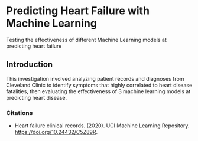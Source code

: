 # Predicting Heart Failure with Machine Learning
Testing the effectiveness of different Machine Learning models at predicting heart failure

## Introduction
This investigation involved analyzing patient records and diagnoses from Cleveland Clinic to identify symptoms that highly correlated to heart disease fatalities, then evaluating the effectiveness of 3 machine learning models at predicting heart disease.

### Citations
- Heart failure clinical records. (2020). UCI Machine Learning Repository. https://doi.org/10.24432/C5Z89R.
